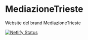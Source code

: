 # MediazioneTrieste
 Website del brand MediazioneTrieste
 
[![Netlify Status](https://api.netlify.com/api/v1/badges/4a33f64f-acd8-415f-841d-fefc68c5227e/deploy-status)](https://app.netlify.com/sites/elegant-beijinho-668c00/deploys)